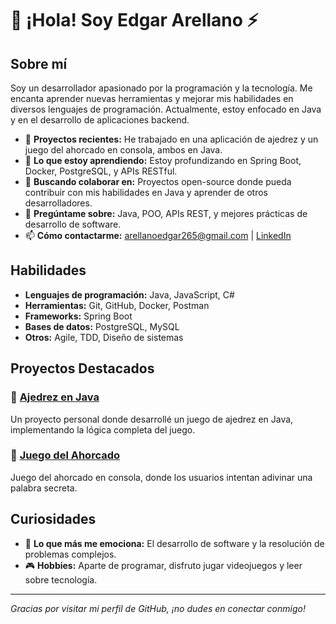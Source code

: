 # 👋 ¡Hola! Soy Edgar Arellano ⚡

## Sobre mí

Soy un desarrollador apasionado por la programación y la tecnología. Me encanta aprender nuevas herramientas y mejorar mis habilidades en diversos lenguajes de programación. Actualmente, estoy enfocado en Java y en el desarrollo de aplicaciones backend.

- 🔭 **Proyectos recientes:** He trabajado en una aplicación de ajedrez y un juego del ahorcado en consola, ambos en Java.
- 🌱 **Lo que estoy aprendiendo:** Estoy profundizando en Spring Boot, Docker, PostgreSQL, y APIs RESTful.
- 👯 **Buscando colaborar en:** Proyectos open-source donde pueda contribuir con mis habilidades en Java y aprender de otros desarrolladores.
- 💬 **Pregúntame sobre:** Java, POO, APIs REST, y mejores prácticas de desarrollo de software.
- 📫 **Cómo contactarme:** arellanoedgar265@gmail.com | [LinkedIn]([in/edgararellanodelrio](https://www.linkedin.com/in/edgararellanodelrio/))

## Habilidades

- **Lenguajes de programación:** Java, JavaScript, C#
- **Herramientas:** Git, GitHub, Docker, Postman
- **Frameworks:** Spring Boot
- **Bases de datos:** PostgreSQL, MySQL
- **Otros:** Agile, TDD, Diseño de sistemas

## Proyectos Destacados

### 🔷 [Ajedrez en Java]()
Un proyecto personal donde desarrollé un juego de ajedrez en Java, implementando la lógica completa del juego.

### 🔶 [Juego del Ahorcado](https://github.com/EdgarYairArellanoDelRio/Ahorcado-game.git)
Juego del ahorcado en consola, donde los usuarios intentan adivinar una palabra secreta.



## Curiosidades

- 🚀 **Lo que más me emociona:** El desarrollo de software y la resolución de problemas complejos.
- 🎮 **Hobbies:** Aparte de programar, disfruto jugar videojuegos y leer sobre tecnología.

---

*Gracias por visitar mi perfil de GitHub, ¡no dudes en conectar conmigo!*
